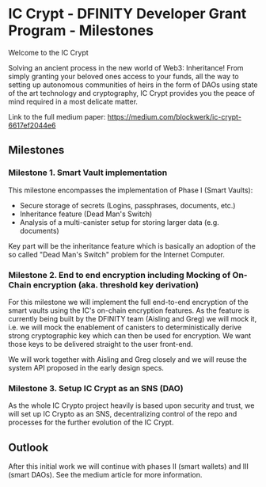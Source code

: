 # IC Crypt - DFINITY Developer Grant Program - Milestones

Welcome to the IC Crypt

Solving an ancient process in the new world of Web3: Inheritance! From simply granting your beloved ones access to your funds, all the way to setting up autonomous communities of heirs in the form of DAOs using state of the art technology and cryptography, IC Crypt provides you the peace of mind required in a most delicate matter.

Link to the full medium paper: https://medium.com/blockwerk/ic-crypt-6617ef2044e6

## Milestones

### Milestone 1. Smart Vault implementation

This milestone encompasses the implementation of Phase I (Smart Vaults):
- Secure storage of secrets (Logins, passphrases, documents, etc.)
- Inheritance feature (Dead Man's Switch)
- Analysis of a multi-canister setup for storing larger data (e.g. documents)

Key part will be the inheritance feature which is basically an adoption of the so called "Dead Man's Switch" problem for the Internet Computer.

### Milestone 2. End to end encryption including Mocking of On-Chain encryption (aka. threshold key derivation)

For this milestone we will implement the full end-to-end encryption of the smart vaults using the IC's on-chain encryption features. As the feature is currently being built by the DFINITY team (Aisling and Greg) we will mock it, i.e. we will mock the enablement of canisters to deterministically derive strong cryptographic key which can then be used for encryption. We want those keys to be delivered straight to the user front-end.

We will work together with Aisling and Greg closely and we will reuse the system API proposed in the early design specs.

### Milestone 3. Setup IC Crypt as an SNS (DAO)

As the whole IC Crypto project heavily is based upon security and trust, we will set up IC Crypto as an SNS, decentralizing control of the repo and processes for the further evolution of the IC Crypt.

## Outlook

After this initial work we will continue with phases II (smart wallets) and III (smart DAOs). See the medium article for more information.